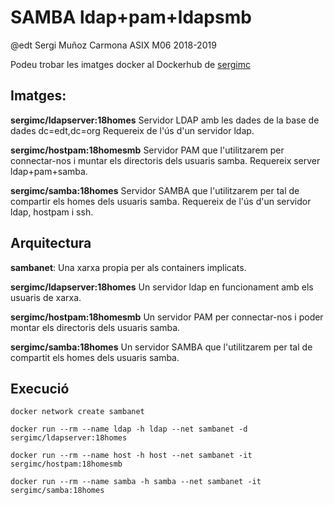 # SAMBA ldap+pam+ldapsmb
@edt Sergi Muñoz Carmona ASIX M06 2018-2019

Podeu trobar les imatges docker al Dockerhub de [sergimc](https://hub.docker.com/u/sergimc/)

## Imatges:
**sergimc/ldapserver:18homes** Servidor LDAP amb les dades de la base de dades dc=edt,dc=org Requereix de l'ús d'un servidor ldap.

**sergimc/hostpam:18homesmb** Servidor PAM que l'utilitzarem per connectar-nos i muntar els directoris dels usuaris samba. Requereix
server ldap+pam+samba.

**sergimc/samba:18homes** Servidor SAMBA que l'utilitzarem per tal de compartir els homes dels usuaris samba. 
Requereix de l'ús d'un servidor ldap, hostpam i ssh.

## Arquitectura

**sambanet**: Una xarxa propia per als containers implicats.

**sergimc/ldapserver:18homes**  Un servidor ldap en funcionament amb els usuaris de xarxa.

**sergimc/hostpam:18homesmb** Un servidor PAM per connectar-nos i poder montar els directoris dels usuaris samba.

**sergimc/samba:18homes** Un servidor SAMBA que l'utilitzarem per tal de compartit els homes dels usuaris samba.

## Execució

```
docker network create sambanet

docker run --rm --name ldap -h ldap --net sambanet -d sergimc/ldapserver:18homes

docker run --rm --name host -h host --net sambanet -it sergimc/hostpam:18homesmb

docker run --rm --name samba -h samba --net sambanet -it sergimc/samba:18homes
```
